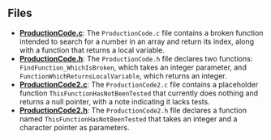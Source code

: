 
## Files
- **[ProductionCode.c](src/ProductionCode.c.driver.md)**: The `ProductionCode.c` file contains a broken function intended to search for a number in an array and return its index, along with a function that returns a local variable.
- **[ProductionCode.h](src/ProductionCode.h.driver.md)**: The `ProductionCode.h` file declares two functions: `FindFunction_WhichIsBroken`, which takes an integer parameter, and `FunctionWhichReturnsLocalVariable`, which returns an integer.
- **[ProductionCode2.c](src/ProductionCode2.c.driver.md)**: The `ProductionCode2.c` file contains a placeholder function `ThisFunctionHasNotBeenTested` that currently does nothing and returns a null pointer, with a note indicating it lacks tests.
- **[ProductionCode2.h](src/ProductionCode2.h.driver.md)**: The `ProductionCode2.h` file declares a function named `ThisFunctionHasNotBeenTested` that takes an integer and a character pointer as parameters.
